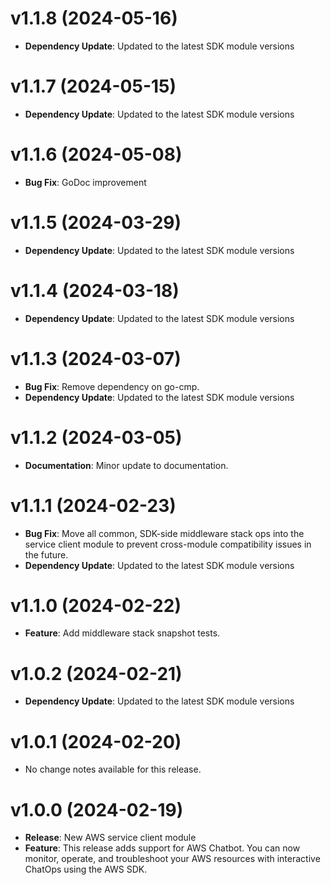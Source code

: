# v1.1.8 (2024-05-16)

* **Dependency Update**: Updated to the latest SDK module versions

# v1.1.7 (2024-05-15)

* **Dependency Update**: Updated to the latest SDK module versions

# v1.1.6 (2024-05-08)

* **Bug Fix**: GoDoc improvement

# v1.1.5 (2024-03-29)

* **Dependency Update**: Updated to the latest SDK module versions

# v1.1.4 (2024-03-18)

* **Dependency Update**: Updated to the latest SDK module versions

# v1.1.3 (2024-03-07)

* **Bug Fix**: Remove dependency on go-cmp.
* **Dependency Update**: Updated to the latest SDK module versions

# v1.1.2 (2024-03-05)

* **Documentation**: Minor update to documentation.

# v1.1.1 (2024-02-23)

* **Bug Fix**: Move all common, SDK-side middleware stack ops into the service client module to prevent cross-module compatibility issues in the future.
* **Dependency Update**: Updated to the latest SDK module versions

# v1.1.0 (2024-02-22)

* **Feature**: Add middleware stack snapshot tests.

# v1.0.2 (2024-02-21)

* **Dependency Update**: Updated to the latest SDK module versions

# v1.0.1 (2024-02-20)

* No change notes available for this release.

# v1.0.0 (2024-02-19)

* **Release**: New AWS service client module
* **Feature**: This release adds support for AWS Chatbot. You can now monitor, operate, and troubleshoot your AWS resources with interactive ChatOps using the AWS SDK.

